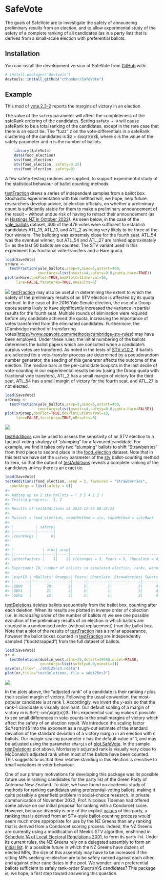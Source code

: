 
<!-- README.md is generated from README.Rmd. Please edit that file -->

# SafeVote

<!-- badges: start -->
<!-- badges: end -->

The goals of SafeVote are to investigate the safety of announcing
preliminary results from an election, and to allow experimental study of
the safety of a complete ranking of all candidates (as in a party list)
that is derived from a small-scale election with preferential ballots.

## Installation

You can install the development version of SafeVote from
[GitHub](https://github.com/) with:

``` r
# install.packages("devtools")
devtools::install_github("cthombor/SafeVote")
```

## Example

This mod of
[vote.2.3-2](https://cran.r-project.org/web/packages/vote/index.html)
reports the margins of victory in an election.

The value of the `safety` parameter will affect the completeness of the
safeRank ordering of the candidates. Setting `safety = 0` will cause
safeRank to be a total ranking of the candidates, except in the rare
case that there is an exact tie. The “fuzz” $z$ on the
vote-differentials in a safeRank clustering of the candidates is
$z = s\sqrt{n}$, where $s$ is the value of the safety parameter and $n$
is the number of ballots.

``` r
    library(SafeVote)
    data(food_election)
    stv(food_election)
    stv(food_election, safety=0.25)
    stv(food_election, safety=0)
```

A few safety-testing routines are supplied, to support experimental
study of the statistical behaviour of ballot counting methods.

[testFraction](testFraction) draws a series of independent samples from
a ballot box. Stochastic experimentation with this method will, we hope,
help future researchers develop advice, to election officials, on
whether a preliminary count is sufficiently stable for them to make a
preliminary announcement of the result – without undue risk of having to
retract their announcement (as in [Hastings NZ in October
2022](https://www.1news.co.nz/2022/10/12/public-humiliation-council-apologises-for-election-result-error/)).
As seen below, in the case of the [yale_ballots](yale_ballots) dataset,
400 of the 479 votes were sufficient to establish candidates ATL_19,
ATL_10, and ATL_2 as being very likely to be three of the four winners.
The balloting was extremely close for the fourth seat. ATL_54 was the
eventual winner; but ATL_54 and ATL_27 are ranked approximately 5= as
the last 50 ballots are counted. The STV variant used in this experiment
has fractional vote-transfers and a Hare quota.

``` r
load(SaveVote)
xrHare <- 
  testFraction(yale_ballots,arep=9,ainc=5,astart=400,
               countArgs=list(nseats=4,safety=0.0,quota.hare=TRUE))
plot(xrHare,boxPlot=TRUE,boxPlotCutInterval=10,
     line=FALSE,facetWrap=TRUE,nResults=6)
```

![](man/figures/yaleHare.png) [testFraction](testFraction) may also be
useful in determining the extent to which the safety of the preliminary
results of an STV election is affected by its quota method. In the case
of the 2016 Yale Senate election, the use of a Droop quota seems likely
to have significantly increased the variance in partial results for the
fourth seat. Multiple rounds of elimination were required before any
candidate achieved the quota, increasing the importance of votes
transferred from the eliminated candidates. Furthermore, the \[Cambridge
method of transferring
votes(<https://www.opavote.com/methods/cambridge-stv-rules>) may have
been employed. Under these rules, the initial numbering of the ballots
determines the ballot papers which are consulted when a candidate’s
surplus votes are transfered. As noted in the tests of [STV
v1.0.2](https://cran.r-project.org/package=STV), if ballots are selected
for a vote-transfer process are determined by a pseudorandom number
generator, the seeding of this generator affects the outcome of the
election. The median bars in the per-candidate boxplots in the last
decile of vote-counting in our experimental results below (using the
Droop quota with fractional vote transfers), ATL_2 has a small margin of
victory for the third seat, ATL_54 has a small margin of victory for the
fourth seat, and ATL_27 is not elected.

``` r
load(SaveVote)
xrDroop <- 
  testFraction(yale_ballots,arep=9,ainc=5,astart=400,
               countArgs=list(nseats=4,safety=0.0,quota.hare=FALSE))
plot(xrDroop,boxPlot=TRUE,boxPlotCutInterval=10,
     line=FALSE,facetWrap=TRUE,nResults=6)
```

![](man/figures/yaleDroop.png)

[testAdditions](testAdditions) can be used to assess the sensitivity of
an STV election to a tactical-voting strategy of “plumping” for a
favoured candidate. For example, we find it takes only two “plumping”
ballots to shift “Strawberries” from third place to second place in the
[food_election](food_election) dataset. Note that in this test we have
set the `safety` parameter of the [stv](stv) ballot-counting method to
zero, so that the output of [testAdditions](testAdditions) reveals a
complete ranking of the candidates unless there is an exact tie.

``` r
load(SaveVote)
testAdditions(food_election, arep = 2, favoured = "Strawberries", 
  countArgs = list(safety = 0))
#> 
#> Adding up to 2 stv ballots = ( 3 5 4 1 2 )
#> Testing progress:  1, 2
#> 
#> Results of testAdditions at 2022-12-26 08:25:22
#> 
#> Dataset = food_election, countMethod = stv, rankMethod = safeRank
#> 
#> |          | safety|
#> |:---------|------:|
#> |countArgs |      0|
#> 
#> 
#> |             | ainc| arep|                                                         tacticalBallot|
#> |:------------|----:|----:|----------------------------------------------------------------------:|
#> |otherFactors |    1|    2| c(Oranges = 3, Pears = 5, Chocolate = 4, Strawberries = 1, Sweets = 2)|
#> 
#> Experiment ID, number of ballots in simulated election, ranks, winning margins:
#> 
#> |exptID | nBallots| Oranges| Pears| Chocolate| Strawberries| Sweets| m.Oranges| m.Pears| m.Chocolate| m.Strawberries|  m.Sweets|
#> |:------|--------:|-------:|-----:|---------:|------------:|------:|---------:|-------:|-----------:|--------------:|---------:|
#> |SBK0   |       20|       2|     5|         1|            3|      4| 1.4451111|       2|           8|      1.7774444| 0.7774444|
#> |SBK1   |       21|       2|     5|         1|            3|      4| 0.6673333|       2|           8|      2.6663333| 0.6663333|
#> |SBK2   |       22|       3|     5|         1|            2|      4| 3.4447778|       2|           8|      0.1104444| 0.5552222|
```

[testDeletions](testDeletions) deletes ballots sequentially from the
ballot box, counting after each deletion. When its results are plotted
in inverse order of collection (i.e. in *increasing* order of the number
of ballots $n$) we see one possible evolution of the preliminary results
of an election in which ballots are counted in a randomised order
(without replacement) from the ballot box. Note that a plot of the
results of [testFraction](testFraction) has a similar appearance,
however the ballot boxes counted in [testFraction](testFraction) are
independently sampled (“bootstrapped”) from the full dataset of ballots.

``` r
load(SaveVote)
xr <- 
  testDeletions(dublin_west,dinc=25,dstart=29988,quiet=FALSE,
                countArgs=list(safety=0.0,nseats=3))
save(xr,file="../s0di25ns3.rdata")
plot(xr,title="testDeletions, file = s0di25ns3")
```

![](man/figures/s0di25ns3.png)

In the plots above, the “adjusted rank” of a candidate is their ranking
$r$ plus their scaled margin of victory. Following the usual convention,
the most-popular candidate is at rank 1. Accordingly, we invert the
$y$-axis so that the rank-1 candidate is visually dominant. Our default
scaling of a margin of victory $m$ is $e^{-cm/\sqrt{n}}$. This
exponential scaling makes it possible to see small differences in
vote-counts in the small margins of victory which affect the safety of
an election result. We introduce the scaling factor $c/\sqrt{n}$ into
the exponent as a rough-cut estimate of the standard deviation of the
standard deviation of a victory margin in an election with $n$ ballots.
Our margin-scaling parameter $c$ has the default value of 1, and may be
adjusted using the parameter `cMargin` of
[plot.SafeVote](plot.SafeVote). In the sample
[testDeletions](testDeletions) plot above, Morrissey’s adjusted rank is
visually very close to McDonald’s adjusted rank when most of the ballots
have been counted. This suggests to us that their relative standing in
this election is sensitive to small variations in voter behaviour.

One of our primary motivations for developing this package was its
possible future use in ranking candidates for the party list of the
Green Party of Aotearoa New Zealand. To date, we have found no academic
study of methods for ranking candidates using preferential-voting
ballots, making it quite possibly a greenfield problem in social-choice
research. In private communication of November 2022, Prof. Nicolaus
Tideman had offered some advice on our initial proposal for ranking with
a Condorcet score. However, because diversity is one of the explicit
[values](https://www.greens.org.nz/our_values) of this party, a ranking
that is derived from an STV-style ballot-counting process would seem
much more appropriate for use by the NZ Greens than any ranking that is
derived from a Condorcet scoring process. Indeed, the NZ Greens are
currently using a modification of Meek’s STV algorithm, enshrined in
[Schedule 1A of Local Electoral Regulations
2001](https://www.legislation.govt.nz/regulation/public/2001/0145/latest/DLM57125.html),
to form its party list. Under its current rules, the NZ Greens rely on a
delegated assembly to form an [initial
list](https://www.stuff.co.nz/national/politics/120950431/green-party-initial-election-list-puts-newcomer-teanau-tuiono-ahead-of-several-sitting-mps).
In a possible future in which the NZ Greens have dozens of elected MPs,
the size of this assembly may have to be increased if the sitting MPs
seeking re-election are to be safely ranked against each other, and
against other candidates in the pool. We wonder: are $n$ preferential
ballots sufficient to safely rank-order $\sqrt{n}$ candidates? This
package is, we hope, a first step toward answering this question.
